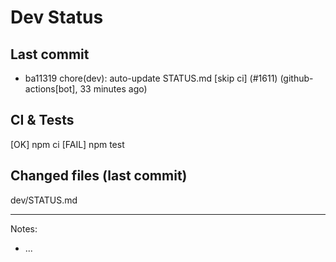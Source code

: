 # Dev Status

## Last commit
- ba11319 chore(dev): auto-update STATUS.md [skip ci] (#1611) (github-actions[bot], 33 minutes ago)
## CI & Tests
[OK] npm ci
[FAIL] npm test

## Changed files (last commit)
dev/STATUS.md

---
Notes:
- ...

